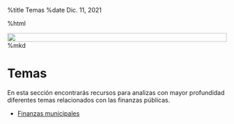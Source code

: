 %title Temas
%date Dic. 11, 2021

%html

<div class="row">
<div class="twelve columns">
<img src="/pictures/desk.jpg" width="100%">
</div>
</div>
%mkd

# Temas

En esta sección encontrarás recursos para analizas con mayor profundidad
diferentes temas relacionados con las finanzas públicas.

- [Finanzas municipales](../municipal/)

